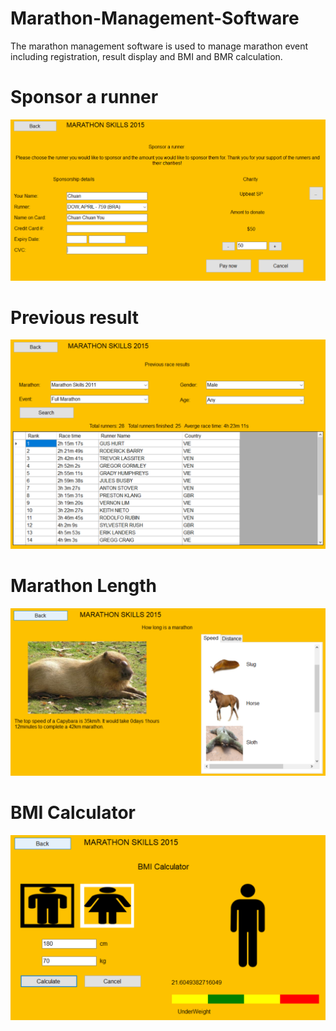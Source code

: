 # Marathon-Management-Software
The marathon management software is used to manage marathon event including registration, result display and BMI and BMR calculation.


# Sponsor a runner
![](https://raw.githubusercontent.com/ChuaN15/Marathon-Management-Software/master/Capture.PNG)

# Previous result
![](https://raw.githubusercontent.com/ChuaN15/Marathon-Management-Software/master/Capture2.PNG)

# Marathon Length
![](https://raw.githubusercontent.com/ChuaN15/Marathon-Management-Software/master/how%20long.PNG)

# BMI Calculator
![](https://raw.githubusercontent.com/ChuaN15/Marathon-Management-Software/master/bmi2.PNG)
